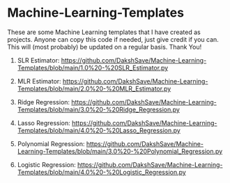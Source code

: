 # Machine-Learning-Templates
These are some Machine Learning templates that I have created as projects. Anyone can copy this code if needed, just give credit if you can. This will (most probably) be updated on a regular basis. Thank You!

01) SLR Estimator:
https://github.com/DakshSave/Machine-Learning-Templates/blob/main/1.0%20-%20SLR_Estimator.py

02) MLR Estimator:
https://github.com/DakshSave/Machine-Learning-Templates/blob/main/2.0%20-%20MLR_Estimator.py

03) Ridge Regression:
https://github.com/DakshSave/Machine-Learning-Templates/blob/main/3.0%20-%20Ridge_Regression.py

04) Lasso Regression:
https://github.com/DakshSave/Machine-Learning-Templates/blob/main/4.0%20-%20Lasso_Regression.py

05) Polynomial Regression:
https://github.com/DakshSave/Machine-Learning-Templates/blob/main/3.0%20-%20Polynomial_Regression.py

06) Logistic Regression:
https://github.com/DakshSave/Machine-Learning-Templates/blob/main/4.0%20-%20Logistic_Regression.py
